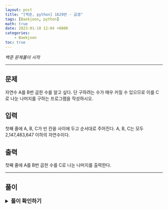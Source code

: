 ```yaml
---
layout: post
title: "[백준, python] 1629번 - 곱셈"
tags: [Baekjoon, python]
math: true
date: 2023-01-18 12:04 +0800
categories:
    - Baekjoon
toc: true
---
```

_백준 문제풀이 시작_
* * *
## 문제
자연수 A를 B번 곱한 수를 알고 싶다. 단 구하려는 수가 매우 커질 수 있으므로 이를 C로 나눈 나머지를 구하는 프로그램을 작성하시오.
## 입력
첫째 줄에 A, B, C가 빈 칸을 사이에 두고 순서대로 주어진다. A, B, C는 모두 2,147,483,647 이하의 자연수이다.
## 출력
첫째 줄에 A를 B번 곱한 수를 C로 나눈 나머지를 출력한다.
* * *
## 풀이
<details>
<summary style="font-weight:bold; font-size:17px">풀이 확인하기</summary>
<div markdown="1">
  문제를 얼핏 보면 매우 쉬운 문제같지만 시간 제한에 주목하면 평범한 방식으로는 절대 통과하지 못함을 알 수 있다. 그래서 우리는 중고등학교에서 배웠던 지수법칙을 응용할 것이다.

  이때 지수법칙이란   
  $$
    {x^n}\times{x^m} = {x^{n+m}}
  $$
  인데 이를 제곱 식에 맞게 잘 응용하면   

  $$
     {x^n}= \begin{cases} x^{\frac{x}{2}}\times x^{\frac{x}{2}}  & \text{if } \,\, n \% 2 = 0, \\ x^{\frac{x}{2}}\times x^{\frac{x}{2}}\times {x^1} & \text{if } \,\, n \% 2 = 1 . \end{cases}
  $$  

  의 형태로 바꿀 수 있다. 이렇게 계산을 할 경우 기존 거듭제곱보다 훨씬 적은 양의 계산만 가지고도 거듭제곱을 풀 수 있다.

  이를 프로그램에 옮겨 문제가 원하는 요구사항대로 출력하면 풀 수 있다.

```python
import sys
input = sys.stdin.readline

def mul(a, b, c):
    if (b == 1):
        return a % c
    else:
        s = mul(a, b//2, c)
        x = s*s
        if(b % 2 == 0):
            return x % c
        else:
            return (x * mul(a, 1, c)) % c
    
a, b, c = map(int, input().split(" "))
print(mul(a, b, c))

```
P.S. 원래는 문제를 풀 때 mul 함수에선 거듭제곱만 구하고 이후 마지막 수로 나눈 나머지를 구했는데, 이렇게 할 경우 시간 초과가 발생한다. 그래서 함수 내에 옮기니까 시간 제한이 걸리지 않고 통과함을 알 수 있었다. 왜 그런지는 찾아보아야 할 듯 하다.
</div>
</details>